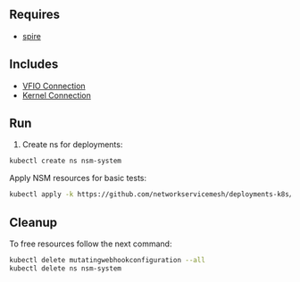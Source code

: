 ## Requires

- [spire](../spire)

## Includes

- [VFIO Connection](../use-cases/Vfio2Noop)
- [Kernel Connection](../use-cases/SriovKernel2Noop)

## Run

1. Create ns for deployments:
```bash
kubectl create ns nsm-system
```

Apply NSM resources for basic tests:
```bash
kubectl apply -k https://github.com/networkservicemesh/deployments-k8s/examples/sriov?ref=3a4229ab783e0f97d76ebade03a2c4771a96db42
```

## Cleanup

To free resources follow the next command:
```bash
kubectl delete mutatingwebhookconfiguration --all
kubectl delete ns nsm-system
```
